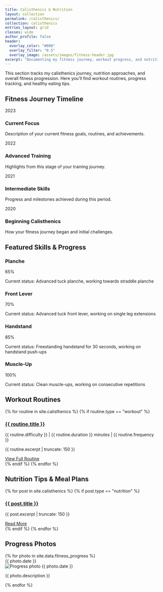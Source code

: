 ```yaml
---
title: Calisthenics & Nutrition
layout: collection
permalink: /calisthenics/
collection: calisthenics
entries_layout: grid
classes: wide
author_profile: false
header:
  overlay_color: "#000"
  overlay_filter: "0.5"
  overlay_image: /assets/images/fitness-header.jpg
excerpt: "Documenting my fitness journey, workout progress, and nutritional insights"
---
```


<div class="fitness-intro">
  <p>This section tracks my calisthenics journey, nutrition approaches, and overall fitness progression. Here you'll find workout routines, progress tracking, and healthy eating tips.</p>
</div>

## Fitness Journey Timeline

<div class="timeline">
  <div class="timeline-item">
    <div class="timeline-date">2023</div>
    <div class="timeline-content">
      <h3>Current Focus</h3>
      <p>Description of your current fitness goals, routines, and achievements.</p>
    </div>
  </div>
  
  <div class="timeline-item">
    <div class="timeline-date">2022</div>
    <div class="timeline-content">
      <h3>Advanced Training</h3>
      <p>Highlights from this stage of your training journey.</p>
    </div>
  </div>
  
  <div class="timeline-item">
    <div class="timeline-date">2021</div>
    <div class="timeline-content">
      <h3>Intermediate Skills</h3>
      <p>Progress and milestones achieved during this period.</p>
    </div>
  </div>
  
  <div class="timeline-item">
    <div class="timeline-date">2020</div>
    <div class="timeline-content">
      <h3>Beginning Calisthenics</h3>
      <p>How your fitness journey began and initial challenges.</p>
    </div>
  </div>
</div>

## Featured Skills & Progress

<div class="skills-grid">
  <div class="skill-item">
    <h3>Planche</h3>
    <div class="progress-bar">
      <div class="progress" style="width: 65%;">65%</div>
    </div>
    <p>Current status: Advanced tuck planche, working towards straddle planche</p>
  </div>
  
  <div class="skill-item">
    <h3>Front Lever</h3>
    <div class="progress-bar">
      <div class="progress" style="width: 70%;">70%</div>
    </div>
    <p>Current status: Advanced tuck front lever, working on single leg extensions</p>
  </div>
  
  <div class="skill-item">
    <h3>Handstand</h3>
    <div class="progress-bar">
      <div class="progress" style="width: 85%;">85%</div>
    </div>
    <p>Current status: Freestanding handstand for 30 seconds, working on handstand push-ups</p>
  </div>
  
  <div class="skill-item">
    <h3>Muscle-Up</h3>
    <div class="progress-bar">
      <div class="progress" style="width: 100%;">100%</div>
    </div>
    <p>Current status: Clean muscle-ups, working on consecutive repetitions</p>
  </div>
</div>

## Workout Routines

<div class="routines-section">
  {% for routine in site.calisthenics %}
    {% if routine.type == "workout" %}
      <div class="routine-card">
        <h3><a href="{{ routine.url }}">{{ routine.title }}</a></h3>
        <p class="routine-meta">{{ routine.difficulty }} | {{ routine.duration }} minutes | {{ routine.frequency }}</p>
        <p>{{ routine.excerpt | truncate: 150 }}</p>
        <a href="{{ routine.url }}" class="btn btn--primary btn--small">View Full Routine</a>
      </div>
    {% endif %}
  {% endfor %}
</div>

## Nutrition Tips & Meal Plans

<div class="nutrition-section">
  {% for post in site.calisthenics %}
    {% if post.type == "nutrition" %}
      <div class="nutrition-card">
        <h3><a href="{{ post.url }}">{{ post.title }}</a></h3>
        <p>{{ post.excerpt | truncate: 150 }}</p>
        <a href="{{ post.url }}" class="btn btn--primary btn--small">Read More</a>
      </div>
    {% endif %}
  {% endfor %}
</div>

## Progress Photos

<div class="progress-gallery">
  {% for photo in site.data.fitness_progress %}
    <div class="progress-item">
      <div class="progress-date">{{ photo.date }}</div>
      <img src="{{ photo.image }}" alt="Progress photo {{ photo.date }}">
      <p>{{ photo.description }}</p>
    </div>
  {% endfor %}
</div> 